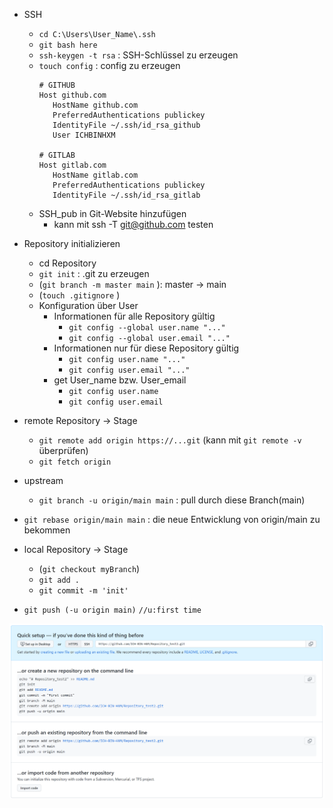 - SSH
	- `cd C:\Users\User_Name\.ssh` 
	- `git bash here` 
	- `ssh-keygen -t rsa` : SSH-Schlüssel zu erzeugen
	- `touch config` : config zu erzeugen
		```
		# GITHUB
		Host github.com
		   HostName github.com
		   PreferredAuthentications publickey
		   IdentityFile ~/.ssh/id_rsa_github
		   User ICHBINHXM
		
		# GITLAB
		Host gitlab.com
		   HostName gitlab.com
		   PreferredAuthentications publickey
		   IdentityFile ~/.ssh/id_rsa_gitlab
		```
	- SSH_pub in Git-Website hinzufügen 
		- kann mit ssh -T git@github.com testen

- Repository initializieren
	- cd Repository
	- `git init` : .git zu erzeugen
	- (`git branch -m master main` ): master -> main
	- (`touch .gitignore` )
	- Konfiguration über User
		- Informationen für alle Repository gültig 
			- `git config --global user.name "..."` 
			- `git config --global user.email "..."`  
		- Informationen nur für diese Repository gültig 
			- `git config user.name "..."` 
			- `git config user.email "..." `
		- get User_name bzw. User_email
			- `git config user.name `
			- `git config user.email` 

- remote Repository -> Stage
	- `git remote add origin https://...git` (kann mit `git remote -v` überprüfen)
	- `git fetch origin` 
- upstream 
	- `git branch -u origin/main main` : pull durch diese Branch(main)
- `git rebase origin/main main` : die neue Entwicklung von origin/main zu bekommen
- local Repository -> Stage
	- (`git checkout myBranch`) 
	- `git add .`
	- `git commit -m 'init'` 
- `git push (-u origin main)` `//u:first time` 

![](https://raw.githubusercontent.com/ICH-BIN-HXM/images/main/pictures_Obsidian/Git_Konfiguration.png)
